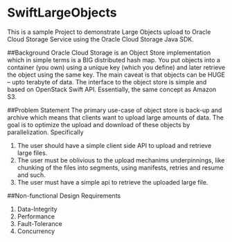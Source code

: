 # SwiftLargeObjects
This is a sample Project to demonstrate Large Objects upload to Oracle Cloud Storage Service using the Oracle Cloud Storage Java SDK.

##Background
Oracle Cloud Storage is an Object Store implementation which in simple terms is a BIG distributed hash map. You put objects into a container (you own) using a unique key (which you define) and later retrieve the object using the same key. The main caveat is that objects can be HUGE – upto terabyte of data. The interface to the object store is simple and based on
OpenStack Swift API. Essentially, the same concept as Amazon S3.

##Problem Statement
The primary use-case of object store is back-up and archive which means that clients want to upload large amounts of data. The goal is to optimize the upload and download of these objects by parallelization. Specifically
1. The user should have a simple client side API to upload and retrieve large files.
2. The user must be oblivious to the upload mechanims underpinnings, like chunking of the files into segments, using manifests, retries and resume and such.
3. The user must have a simple api to retrieve the uploaded large file.

##Non-functional Design Requirements
1. Data-Integrity
2. Performance
3. Fault-Tolerance
4. Concurrency
